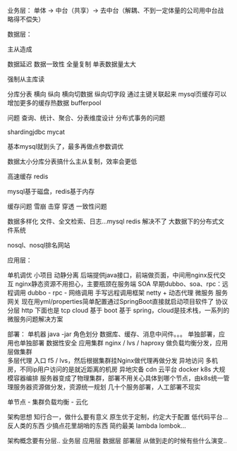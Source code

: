 业务层：
单体 -> 中台（共享）-> 去中台（解耦、不到一定体量的公司用中台战略得不偿失）

数据层：

主从造成

数据延迟
数据一致性
全量复制
单表数据量太大

强制从主库读


分库分表
横向 纵向
横向切数据
纵向切字段 通过主键关联起来 mysql页缓存可以增加更多的缓存热数据 bufferpool

问题
查询、统计、聚合、分表维度设计
分布式事务的问题

shardingjdbc mycat 

基本mysql就到头了，最多再做点参数调优

数据太小分库分表搞什么主从复制，效率会更低

高速缓存 redis

mysql基于磁盘，redis基于内存

缓存问题
雪崩 击穿 穿透 一致性问题

数据多样化
文件、全文检索、日志...mysql redis 解决不了
大数据下的分布式文件系统

nosql、nosql排名网站


应用层：

单机调优
    小项目
动静分离
    后端提供java接口，前端做页面，中间用nginx反代交互
    nginx静态资源不用担心，主要瓶颈在服务端
SOA
    早期dubbo、soa、rpc：远程调用
    dubbo - rpc - 网络调用
    手写远程调用框架
    netty + 动态代理
微服务
    服务网关
    现在用yml/properties简单配置通过SpringBoot直接就启动项目软件了
    协议分层
    http 下面也是 tcp 
    cloud 基于 boot 基于 spring，cloud是技术栈，一系列的微服务问题解决方案


部署：
单机器
    java -jar 
角色划分
    数据库、缓存、消息中间件。。。 单独部署，应用也单独部署 数据性安全
应用集群
    nginx / lvs / haproxy 做负载均衡分发，应用层做集群   
多层代理
    入口 f5 / lvs，然后根据集群挂Nginx做代理再做分发
异地访问
    多机房，不同ip用户访问的是就近距离的机房 异地灾备
    cdn
云平台
    docker k8s 大规模容器编排
    服务器变成了物理集群，部署不用关心具体到哪个节点，由k8s统一管理服务器资源做分发，资源统一规划
    几十个服务部署，人工部署不现实

单节点 - 集群负载均衡 - 云化

架构思想
知行合一，做什么要有意义
原生优于定制，约定大于配置
低代码平台...反人类的东西
少搞点花里胡哨的东西
简约最美 lambda lombok...

架构概念要有分层.. 业务层 应用层 数据层 部署层
从做到走的时候有些什么演变..